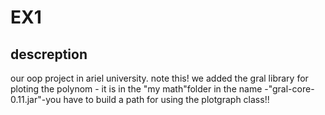 # EX1
## descreption
our oop project in ariel university.
note this!
we added the gral library for ploting the polynom - it is in the "my math"folder in the name -"gral-core-0.11.jar"-you have to build a path for using the plotgraph class!!
